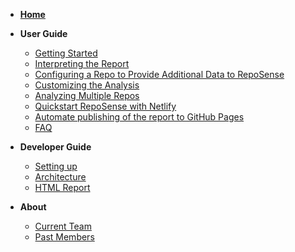 <navigation>

* <span class="lead">**[Home]({{baseUrl}}/index.html)**</span>

* <span class="lead">**User Guide**</span>
    * [Getting Started]({{baseUrl}}/UserGuide.html#getting-started)
    * [Interpreting the Report]({{baseUrl}}/UserGuide.html#interpreting-the-report)
    * [Configuring a Repo to Provide Additional Data to RepoSense]({{baseUrl}}/UserGuide.html#configuring-a-repo-to-provide-additional-data-to-reposense)
    * [Customizing the Analysis]({{baseUrl}}/UserGuide.html#customizing-the-analysis)
    * [Analyzing Multiple Repos]({{baseUrl}}/UserGuide.html#analyzing-multiple-repos)
    * [Quickstart RepoSense with Netlify]({{baseUrl}}/UserGuide.html#quickstart-reposense-with-netlify)
    * [Automate publishing of the report to GitHub Pages]({{baseUrl}}/UserGuide.html#automating-publishing-of-the-report-to-github-pages)
    * [FAQ]({{baseUrl}}/UserGuide.html#faq)

* <span class="lead">**Developer Guide**</span>
    * [Setting up]({{baseUrl}}/DeveloperGuide.html#setting-up)
    * [Architecture]({{baseUrl}}/DeveloperGuide.html#architecture)
    * [HTML Report]({{baseUrl}}/DeveloperGuide.html#html-report)
      
* <span class="lead">**About**</span>
    * [Current Team]({{baseUrl}}/about.html#current-team)
    * [Past Members]({{baseUrl}}/about.html#past-members)

</navigation>